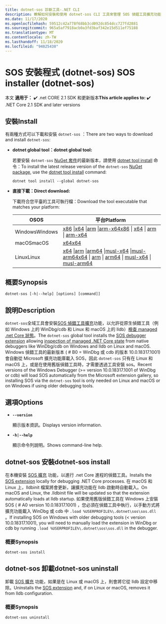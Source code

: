 ```yaml
---
title: dotnet-sos 診斷工具-.NET CLI
description: 瞭解如何安裝和使用 dotnet-sos CLI 工具來管理 SOS 偵錯工具擴充功能，此擴充功能可搭配 Windows 和 Linux 上的原生偵錯工具使用。
ms.date: 11/17/2020
ms.openlocfilehash: 59512c42a778f68bb3cd092dc854dcc727fd2881
ms.sourcegitcommit: 965a5af7918acb0a3fd3baf342e15d511ef75188
ms.translationtype: MT
ms.contentlocale: zh-TW
ms.lasthandoff: 11/18/2020
ms.locfileid: "94825438"
---
```

# <a name="sos-installer-dotnet-sos"></a><span data-ttu-id="c6a56-103">SOS 安裝程式 (dotnet-sos) </span><span class="sxs-lookup"><span data-stu-id="c6a56-103">SOS installer (dotnet-sos)</span></span>

<span data-ttu-id="c6a56-104">本文 **適用于：** ✔️ .net CORE 2.1 SDK 和更新版本</span><span class="sxs-lookup"><span data-stu-id="c6a56-104">**This article applies to:** ✔️ .NET Core 2.1 SDK and later versions</span></span>

## <a name="install"></a><span data-ttu-id="c6a56-105">安裝</span><span class="sxs-lookup"><span data-stu-id="c6a56-105">Install</span></span>

<span data-ttu-id="c6a56-106">有兩種方式可以下載和安裝 `dotnet-sos` ：</span><span class="sxs-lookup"><span data-stu-id="c6a56-106">There are two ways to download and install `dotnet-sos`:</span></span>

- <span data-ttu-id="c6a56-107">**dotnet global tool：**</span><span class="sxs-lookup"><span data-stu-id="c6a56-107">**dotnet global tool:**</span></span>

  <span data-ttu-id="c6a56-108">若要安裝 `dotnet-sos` [NuGet 套件](https://www.nuget.org/packages/dotnet-sos)的最新版本，請使用 [dotnet tool install](../tools/dotnet-tool-install.md) 命令：</span><span class="sxs-lookup"><span data-stu-id="c6a56-108">To install the latest release version of the `dotnet-sos` [NuGet package](https://www.nuget.org/packages/dotnet-sos), use the [dotnet tool install](../tools/dotnet-tool-install.md) command:</span></span>

  ```dotnetcli
  dotnet tool install --global dotnet-sos
  ```

- <span data-ttu-id="c6a56-109">**直接下載：**</span><span class="sxs-lookup"><span data-stu-id="c6a56-109">**Direct download:**</span></span>

  <span data-ttu-id="c6a56-110">下載符合您平臺的工具可執行檔：</span><span class="sxs-lookup"><span data-stu-id="c6a56-110">Download the tool executable that matches your platform:</span></span>

  | <span data-ttu-id="c6a56-111">OS</span><span class="sxs-lookup"><span data-stu-id="c6a56-111">OS</span></span>  | <span data-ttu-id="c6a56-112">平台</span><span class="sxs-lookup"><span data-stu-id="c6a56-112">Platform</span></span> |
  | --- | -------- |
  | <span data-ttu-id="c6a56-113">Windows</span><span class="sxs-lookup"><span data-stu-id="c6a56-113">Windows</span></span> | <span data-ttu-id="c6a56-114">[x86](https://aka.ms/dotnet-sos/win-x86) \|[x64](https://aka.ms/dotnet-sos/win-x64) \|[arm](https://aka.ms/dotnet-sos/win-arm) \|[arm-x64](https://aka.ms/dotnet-sos/win-arm64)</span><span class="sxs-lookup"><span data-stu-id="c6a56-114">[x86](https://aka.ms/dotnet-sos/win-x86) \| [x64](https://aka.ms/dotnet-sos/win-x64) \| [arm](https://aka.ms/dotnet-sos/win-arm) \| [arm-x64](https://aka.ms/dotnet-sos/win-arm64)</span></span> |
  | <span data-ttu-id="c6a56-115">macOS</span><span class="sxs-lookup"><span data-stu-id="c6a56-115">macOS</span></span>   | [<span data-ttu-id="c6a56-116">x64</span><span class="sxs-lookup"><span data-stu-id="c6a56-116">x64</span></span>](https://aka.ms/dotnet-sos/osx-x64) |
  | <span data-ttu-id="c6a56-117">Linux</span><span class="sxs-lookup"><span data-stu-id="c6a56-117">Linux</span></span>   | <span data-ttu-id="c6a56-118">[x64](https://aka.ms/dotnet-sos/linux-x64) \|[arm](https://aka.ms/dotnet-sos/linux-arm) \|[arm64](https://aka.ms/dotnet-sos/linux-arm64) \|[musl-x64](https://aka.ms/dotnet-sos/linux-musl-x64) \|[musl-arm64](https://aka.ms/dotnet-sos/linux-musl-arm64)</span><span class="sxs-lookup"><span data-stu-id="c6a56-118">[x64](https://aka.ms/dotnet-sos/linux-x64) \| [arm](https://aka.ms/dotnet-sos/linux-arm) \| [arm64](https://aka.ms/dotnet-sos/linux-arm64) \| [musl-x64](https://aka.ms/dotnet-sos/linux-musl-x64) \| [musl-arm64](https://aka.ms/dotnet-sos/linux-musl-arm64)</span></span> |

## <a name="synopsis"></a><span data-ttu-id="c6a56-119">概要</span><span class="sxs-lookup"><span data-stu-id="c6a56-119">Synopsis</span></span>

```console
dotnet-sos [-h|--help] [options] [command]]
```

## <a name="description"></a><span data-ttu-id="c6a56-120">說明</span><span class="sxs-lookup"><span data-stu-id="c6a56-120">Description</span></span>

<span data-ttu-id="c6a56-121">`dotnet-sos`全域工具會安裝[SOS 偵錯工具擴充](../../framework/tools/sos-dll-sos-debugging-extension.md)功能，以允許從原生偵錯工具（例如 Windows 上的 WinDbg/cdb 和 Linux 和 macOS 上的 lldb）[檢查 managed .net Core 狀態](https://github.com/dotnet/diagnostics/blob/master/documentation/sos-debugging-extension.md)。</span><span class="sxs-lookup"><span data-stu-id="c6a56-121">The `dotnet-sos` global tool installs the [SOS debugger extension](../../framework/tools/sos-dll-sos-debugging-extension.md) allowing [inspection of managed .NET Core state](https://github.com/dotnet/diagnostics/blob/master/documentation/sos-debugging-extension.md) from native debuggers like WinDbg/cdb on Windows and lldb on Linux and macOS.</span></span> <span data-ttu-id="c6a56-122">Windows 偵錯工具的最新版本 ( # B0 = WinDbg 或 cdb 的版本 10.0.18317.1001) 會自動從 Microsoft 擴充功能庫載入 SOS，因此 `dotnet-sos` 只有在 Linux 和 macOS 上，或是在使用舊版偵錯工具時，才需要透過工具安裝 sos。</span><span class="sxs-lookup"><span data-stu-id="c6a56-122">Recent versions of the Windows Debugger (>= version 10.0.18317.1001 of WinDbg or cdb) will load SOS automatically from the Microsoft extension gallery, so installing SOS via the `dotnet-sos` tool is only needed on Linux and macOS or on Windows if using older debugging tools.</span></span>

## <a name="options"></a><span data-ttu-id="c6a56-123">選項</span><span class="sxs-lookup"><span data-stu-id="c6a56-123">Options</span></span>

- **`--version`**

  <span data-ttu-id="c6a56-124">顯示版本資訊。</span><span class="sxs-lookup"><span data-stu-id="c6a56-124">Displays version information.</span></span>

- **`-h|--help`**

  <span data-ttu-id="c6a56-125">顯示命令列說明。</span><span class="sxs-lookup"><span data-stu-id="c6a56-125">Shows command-line help.</span></span>

## <a name="dotnet-sos-install"></a><span data-ttu-id="c6a56-126">dotnet-sos 安裝</span><span class="sxs-lookup"><span data-stu-id="c6a56-126">dotnet-sos install</span></span>

<span data-ttu-id="c6a56-127">在本機安裝 [SOS 擴充](../../framework/tools/sos-dll-sos-debugging-extension.md) 功能，以進行 .net Core 進程的偵錯工具。</span><span class="sxs-lookup"><span data-stu-id="c6a56-127">Installs the [SOS extension](../../framework/tools/sos-dll-sos-debugging-extension.md) locally for debugging .NET Core processes.</span></span> <span data-ttu-id="c6a56-128">在 macOS 和 Linux 上，lldbinit 檔案將會更新，讓擴充功能在 lldb 啟動時自動載入。</span><span class="sxs-lookup"><span data-stu-id="c6a56-128">On macOS and Linux, the .lldbinit file will be updated so that the extension automatically loads at lldb startup.</span></span> <span data-ttu-id="c6a56-129">如果使用舊版偵錯工具在 Windows 上安裝 SOS ( # A0 version 10.0.18317.1001) ，您必須在偵錯工具中執行，以手動方式將擴充功能載入 WinDbg 或 cdb 中 `.load %USERPROFILE%\.dotnet\sos\sos.dll` 。</span><span class="sxs-lookup"><span data-stu-id="c6a56-129">If installing SOS on Windows with older debugging tools (< version 10.0.18317.1001), you will need to manually load the extension in WinDbg or cdb by running `.load %USERPROFILE%\.dotnet\sos\sos.dll` in the debugger.</span></span>

### <a name="synopsis"></a><span data-ttu-id="c6a56-130">概要</span><span class="sxs-lookup"><span data-stu-id="c6a56-130">Synopsis</span></span>

```console
dotnet-sos install
```

## <a name="dotnet-sos-uninstall"></a><span data-ttu-id="c6a56-131">dotnet-sos 卸載</span><span class="sxs-lookup"><span data-stu-id="c6a56-131">dotnet-sos uninstall</span></span>

<span data-ttu-id="c6a56-132">卸載 [SOS 擴充](../../framework/tools/sos-dll-sos-debugging-extension.md) 功能，如果是在 Linux 或 macOS 上，則會將它從 lldb 設定中移除。</span><span class="sxs-lookup"><span data-stu-id="c6a56-132">Uninstalls the [SOS extension](../../framework/tools/sos-dll-sos-debugging-extension.md) and, if on Linux or macOS, removes it from lldb configuration.</span></span>

### <a name="synopsis"></a><span data-ttu-id="c6a56-133">概要</span><span class="sxs-lookup"><span data-stu-id="c6a56-133">Synopsis</span></span>

```console
dotnet-sos uninstall
```
